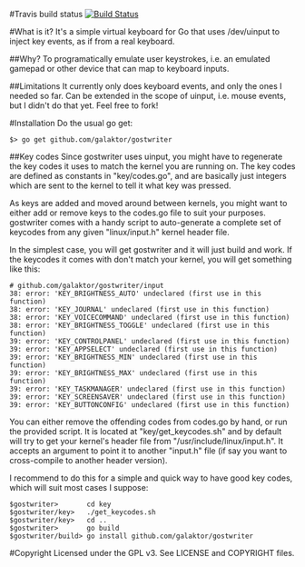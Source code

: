 #Travis build status
[![Build Status](https://travis-ci.org/galaktor/gostwriter.svg)](https://travis-ci.org/galaktor/gostwriter)

#What is it?
It's a simple virtual keyboard for Go that uses /dev/uinput to inject key events, as if from a real keyboard.

##Why?
To programatically emulate user keystrokes, i.e. an emulated gamepad or other device that can map to keyboard inputs.

##Limitations
It currently only does keyboard events, and only the ones I needed so far. Can be extended in the scope of uinput, i.e. mouse events, but I didn't do that yet. Feel free to fork!

#Installation
Do the usual go get:

    $> go get github.com/galaktor/gostwriter

##Key codes
Since gostwriter uses uinput, you might have to regenerate the key codes it uses to match the kernel you are running on. The key codes are defined as constants in "key/codes.go", and are basically just integers which are sent to the kernel to tell it what key was pressed.

As keys are added and moved around between kernels, you might want to either add or remove keys to the codes.go file to suit your purposes. gostwriter comes with a handy script to auto-generate a complete set of keycodes from any given "linux/input.h" kernel header file.

In the simplest case, you will get gostwriter and it will just build and work. If the keycodes it comes with don't match your kernel, you will get something like this:

    # github.com/galaktor/gostwriter/input
    38: error: 'KEY_BRIGHTNESS_AUTO' undeclared (first use in this function)
    38: error: 'KEY_JOURNAL' undeclared (first use in this function)
    38: error: 'KEY_VOICECOMMAND' undeclared (first use in this function)
    38: error: 'KEY_BRIGHTNESS_TOGGLE' undeclared (first use in this function)
    39: error: 'KEY_CONTROLPANEL' undeclared (first use in this function)
    39: error: 'KEY_APPSELECT' undeclared (first use in this function)
    39: error: 'KEY_BRIGHTNESS_MIN' undeclared (first use in this function)
    39: error: 'KEY_BRIGHTNESS_MAX' undeclared (first use in this function)
    39: error: 'KEY_TASKMANAGER' undeclared (first use in this function)
    39: error: 'KEY_SCREENSAVER' undeclared (first use in this function)
    39: error: 'KEY_BUTTONCONFIG' undeclared (first use in this function)

You can either remove the offending codes from codes.go by hand, or run the provided script. It is located at "key/get_keycodes.sh" and by default will try to get your kernel's header file from "/usr/include/linux/input.h". It accepts an argument to point it to another "input.h" file (if say you want to cross-compile to another header version).

I recommend to do this for a simple and quick way to have good key codes, which will suit most cases I suppose:

    $gostwriter>       cd key
    $gostwriter/key>   ./get_keycodes.sh
    $gostwriter/key>   cd ..
    $gostwriter>       go build
    $gostwriter/build> go install github.com/galaktor/gostwriter

#Copyright
Licensed under the GPL v3. See LICENSE and COPYRIGHT files.
